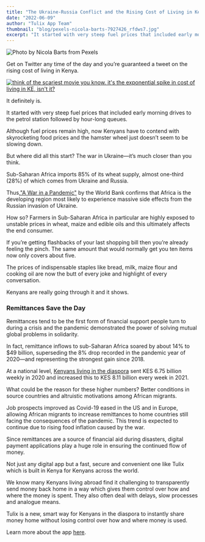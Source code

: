 ```yaml
---
title: "The Ukraine-Russia Conflict and the Rising Cost of Living in Kenya"
date: "2022-06-09"
author: "Tulix App Team"
thumbnail: "blog/pexels-nicola-barts-7927426_rfdws7.jpg"
excerpt: "It started with very steep fuel prices that included early morning drives to the petrol station followed by hour-long queues. Although fuel prices remain high, now Kenyans have to contend with skyrocketing food prices and the hamster wheel just doesn’t seem to be slowing down."
---
```


![Photo by Nicola Barts from Pexels](https://res.cloudinary.com/tulix/image/upload/w_717,h_537,c_fill,g_faces/v1654760001/blog/pexels-nicola-barts-7927426_rfdws7.jpg)

Get on Twitter any time of the day and you’re guaranteed a tweet on the rising cost of living in Kenya.

[![think of the scariest movie you know. it's the exponential spike in cost of living in KE, isn't it?](https://res.cloudinary.com/tulix/image/upload/w_717,c_fill/v1654760357/blog/Rising-Cost-Of-Living-Tweet_ezlx1u.png)](https://twitter.com/TheMaxyNe/status/1534131902663254016)

It definitely is.

It started with very steep fuel prices that included early morning drives to the petrol station followed by hour-long queues.

Although fuel prices remain high, now Kenyans have to contend with skyrocketing food prices and the hamster wheel just doesn’t seem to be slowing down.

But where did all this start? The war in Ukraine—it’s much closer than you think.

Sub-Saharan Africa imports 85% of its wheat supply, almost one-third (28%) of which comes from Ukraine and Russia.

Thus,["A War in a Pandemic"](https://www.knomad.org/publication/migration-and-development-brief-36 "World Bank Report - A War in a Pandemic") by the World Bank confirms that Africa is the developing region most likely to experience massive side effects from the Russian invasion of Ukraine.

How so? Farmers in Sub-Saharan Africa in particular are highly exposed to unstable prices in wheat, maize and edible oils and this ultimately affects the end consumer.

If you’re getting flashbacks of your last shopping bill then you’re already feeling the pinch. The same amount that would normally get you ten items now only covers about five.

The prices of indispensable staples like bread, milk, maize flour and cooking oil are now the butt of every joke and highlight of every conversation.

Kenyans are really going through it and it shows.

### Remittances Save the Day

Remittances tend to be the first form of financial support people turn to during a crisis and the pandemic demonstrated the power of solving mutual global problems in solidarity.

In fact, remittance inflows to sub-Saharan Africa soared by about 14% to $49 billion, superseding the 8% drop recorded in the pandemic year of 2020—and representing the strongest gain since 2018.

At a national level, [Kenyans living in the diaspora](https://www.tulix.app/blog/not-superheroes-just-ordinary-people-president-uhuru-praises-kenya-s-diaspora-on-labour-day "Tulix Blog On Kenya's Diaspora") sent KES 6.75 billion weekly in 2020 and increased this to KES 8.11 billion every week in 2021.

What could be the reason for these higher numbers? Better conditions in source countries and altruistic motivations among African migrants.

Job prospects improved as Covid-19 eased in the US and in Europe, allowing African migrants to increase remittances to home countries still facing the consequences of the pandemic. This trend is expected to continue due to rising food inflation caused by the war.

Since remittances are a source of financial aid during disasters, digital payment applications play a huge role in ensuring the continued flow of money.

Not just any digital app but a fast, secure and convenient one like Tulix which is built in Kenya for Kenyans across the world.

We know many Kenyans living abroad find it challenging to transparently send money back home in a way which gives them control over how and where the money is spent. They also often deal with delays, slow processes and analogue means.

Tulix is a new, smart way for Kenyans in the diaspora to instantly share money home without losing control over how and where money is used.

Learn more about the app [here](https://www.tulix.app "Tulix Home Page").
